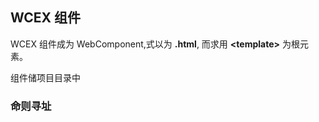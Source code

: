 <!--DESC: {icon:{name:"explore"},id:2} -->

## WCEX 组件

WCEX 组件成为 WebComponent,式以为 **.html**, 而求用 **\<template\>** 为根元素。

组件储项目目录中

### 命则寻址
